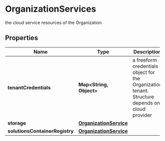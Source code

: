 

# OrganizationServices

the cloud service resources of the Organization

## Properties

Name | Type | Description | Notes
------------ | ------------- | ------------- | -------------
**tenantCredentials** | **Map&lt;String, Object&gt;** | a freeform credentials object for the Organization tenant. Structure depends on cloud provider |  [optional]
**storage** | [**OrganizationService**](OrganizationService.md) |  |  [optional]
**solutionsContainerRegistry** | [**OrganizationService**](OrganizationService.md) |  |  [optional]



